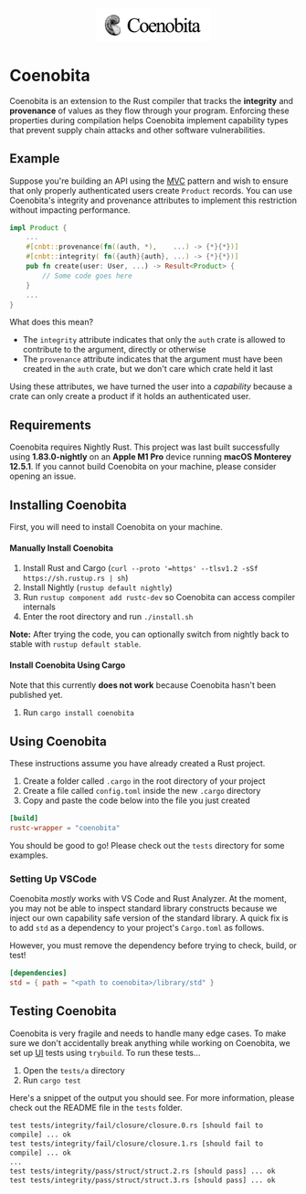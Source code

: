 <div align="center">
  <img src="assets/LogoShell.png" style="width: 200px; max-width: 100%"/>
</div>

# Coenobita

Coenobita is an extension to the Rust compiler that tracks the **integrity** and **provenance** of values as they flow through your program. Enforcing these properties during compilation helps Coenobita implement capability types that prevent supply chain attacks and other software vulnerabilities.

## Example
Suppose you're building an API using the [MVC](https://en.wikipedia.org/wiki/Model%E2%80%93view%E2%80%93controller) pattern and wish to ensure that only properly authenticated users create `Product` records. You can use Coenobita's integrity and provenance attributes to implement this restriction without impacting performance.

```rs
impl Product {
    ...
    #[cnbt::provenance(fn((auth, *),    ...) -> {*}{*})]
    #[cnbt::integrity( fn({auth}{auth}, ...) -> {*}{*})]
    pub fn create(user: User, ...) -> Result<Product> {
        // Some code goes here
    }
    ...
}
```

What does this mean?
* The `integrity` attribute indicates that only the `auth` crate is allowed to contribute to the argument, directly or otherwise
* The `provenance` attribute indicates that the argument must have been created in the `auth` crate, but we don't care which crate held it last

Using these attributes, we have turned the user into a _capability_ because a crate can only create a product if it holds an authenticated user.

## Requirements
Coenobita requires Nightly Rust. This project was last built successfully using **1.83.0-nightly** on an **Apple M1 Pro** device running **macOS Monterey 12.5.1**. If you cannot build Coenobita on your machine, please consider opening an issue.

## Installing Coenobita
First, you will need to install Coenobita on your machine.

#### Manually Install Coenobita
1. Install Rust and Cargo (`curl --proto '=https' --tlsv1.2 -sSf https://sh.rustup.rs | sh`)
2. Install Nightly (`rustup default nightly`)
3. Run `rustup component add rustc-dev` so Coenobita can access compiler internals
4. Enter the root directory and run `./install.sh`

**Note:** After trying the code, you can optionally switch from nightly back to stable with `rustup default stable`.

#### Install Coenobita Using Cargo
Note that this currently **does not work** because Coenobita hasn't been published yet.
1. Run `cargo install coenobita`

## Using Coenobita
These instructions assume you have already created a Rust project.

1. Create a folder called `.cargo` in the root directory of your project
2. Create a file called `config.toml` inside the new `.cargo` directory
3. Copy and paste the code below into the file you just created

```toml
[build]
rustc-wrapper = "coenobita"
```

You should be good to go! Please check out the `tests` directory for some examples.

### Setting Up VSCode

Coenobita _mostly_ works with VS Code and Rust Analyzer. At the moment, you may not be able to inspect standard library constructs because we inject our own capability safe version of the standard library. A quick fix is to add `std` as a dependency to your project's `Cargo.toml` as follows.

However, you must remove the dependency before trying to check, build, or test!

```toml
[dependencies]
std = { path = "<path to coenobita>/library/std" }
```

## Testing Coenobita

Coenobita is very fragile and needs to handle many edge cases. To make sure we don't accidentally break anything while working on Coenobita, we set up [UI](https://rustc-dev-guide.rust-lang.org/tests/ui.html) tests using `trybuild`. To run these tests...

1. Open the `tests/a` directory
2. Run `cargo test`

Here's a snippet of the output you should see. For more information, please check out the README file in the `tests` folder.

```
test tests/integrity/fail/closure/closure.0.rs [should fail to compile] ... ok
test tests/integrity/fail/closure/closure.1.rs [should fail to compile] ... ok
...
test tests/integrity/pass/struct/struct.2.rs [should pass] ... ok
test tests/integrity/pass/struct/struct.3.rs [should pass] ... ok
```
